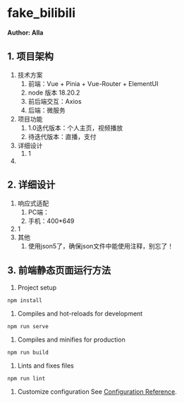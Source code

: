 # fake_bilibili

**Author: Alla**
<br>

## 1. 项目架构
1. 技术方案
   1. 前端：Vue + Pinia + Vue-Router + ElementUI
   2. node 版本 18.20.2
   3. 前后端交互：Axios
   4. 后端：微服务
2. 项目功能
   1. 1.0迭代版本：个人主页，视频播放
   2. 待迭代版本：直播，支付
3. 详细设计
   1. 1
4. 

## 2. 详细设计
1. 响应式适配
   1. PC端：
   2. 手机：400*649
2. 1
3. 其他
   1. 使用json5了，确保json文件中能使用注释，别忘了！
## 3. 前端静态页面运行方法
1. Project setup
```
npm install
```
1. Compiles and hot-reloads for development
```
npm run serve
```
1. Compiles and minifies for production
```
npm run build
```
1. Lints and fixes files
```
npm run lint
```
1. Customize configuration
See [Configuration Reference](https://cli.vuejs.org/config/).
